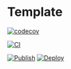 
# Template
[![codecov](https://codecov.io/github/ishiko732/pnpm-ts-rollup-template/branch/main/graph/badge.svg?token=2EWONALDO7)](https://codecov.io/github/ishiko732/pnpm-ts-rollup-template)

[![CI](https://github.com/ishiko732/pnpm-ts-rollup-template/actions/workflows/ci.yml/badge.svg)](https://github.com/ishiko732/pnpm-ts-rollup-template/actions/workflows/ci.yml)

[![Publish](https://github.com/ishiko732/pnpm-ts-rollup-template/actions/workflows/publish.yml/badge.svg)](https://github.com/ishiko732/pnpm-ts-rollup-template/actions/workflows/npm-publish.yml)
[![Deploy](https://github.com/ishiko732/pnpm-ts-rollup-template/actions/workflows/deploy.yml/badge.svg)](https://github.com/ishiko732/pnpm-ts-rollup-template/actions/workflows/deploy.yml)
